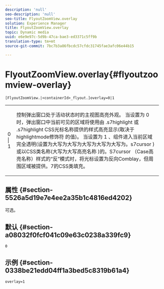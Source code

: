 ```yaml
---
description: 'null'
seo-description: 'null'
seo-title: FlyoutZoomView.overlay
solution: Experience Manager
title: FlyoutZoomView.overlay
topic: Dynamic media
uuid: e6e9e97c-5d9b-47ca-bae3-ed3371c5ff9b
translation-type: tm+mt
source-git-commit: 7bc7b3a86fbcdc57cfdc31745fae3afc06e44b15

---
```



# FlyoutZoomView.overlay{#flyoutzoomview-overlay}

`[FlyoutZoomView.|<containerId>_flyout.]overlay=0|1`

<table id="table_D052090D052D4273B37872C0C7E09E4B"> 
 <tbody> 
  <tr> 
   <td colname="col1"> <p><span class="codeph"> 0 | 1</span> </p> </td> 
   <td colname="col2"> <p> 控制弹出窗口处于活动状态时的主视图高亮外观。 当设置为 <span class="codeph"> 0</span>时，弹出窗口中当前可见的区域将使用由 <span class="codeph"> .s7highlight</span> 或 <span class="codeph"> .s7highlight</span> CSS光标名称提供的样式高亮显示(取决于highlightmode修饰符 <span class="codeph"></span> 的值)。 当设置为 <span class="codeph"> 1</span> 、组件进入当前区域完全透明(设置为大写为大写为大写为大写为大写为。s7cursor <span class="codeph"> )或以CSS类名称(大写为大写高亮名称</span> )的。S7cursor <span class="codeph"></span><span class="codeph"></span><span class="codeph"></span><span class="codeph"></span><span class="codeph"></span> （Case高亮名称）样式的“反”模式时，将光标设置为反向Comblay，但周围区域被提供。7的CSS类填充。 </p> </td> 
  </tr> 
 </tbody> 
</table>

## 属性 {#section-5526a5d19e7e4ee2a35b1c4816ed4202}

可选。

## 默认 {#section-a08032f0fcf041c09e63c0238a339fc9}

`0`

## 示例 {#section-0338be21edd04ff1a3bed5c8319b61a4}

`overlay=1`
